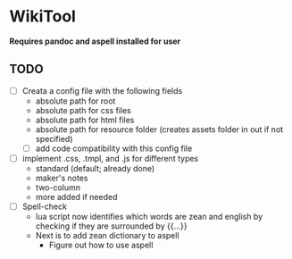 # WikiTool

**Requires pandoc and aspell installed for user**

## TODO

* [ ] Creata a config file with the following fields 
  * absolute path for root
  * absolute path for css files
  * absolute path for html files
  * absolute path for resource folder (creates assets folder in out if not specified)
  * [ ] add code compatibility with this config file
* [ ] implement .css, .tmpl, and .js for different types
  * standard (default; already done)
  * maker's notes
  * two-column
  * more added if needed
* [ ] Spell-check
  * lua script now identifies which words are zean and english by checking if they are surrounded by {{...}}
  * Next is to add zean dictionary to aspell
    * Figure out how to use aspell  
